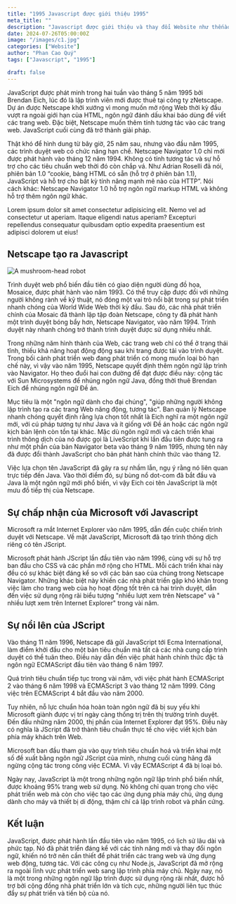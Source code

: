 ```yaml
---
title: "1995 Javascript được giới thiệu 1995"
meta_title: ""
description: "Javascript được giới thiệu và thay đổi Website như thếnào"
date: 2024-07-26T05:00:00Z
image: "/images/c1.jpg"
categories: ["Website"]
author: "Phan Cao Quý"
tags: ["Javascript", "1995"]

draft: false
---
```


JavaScript được phát minh trong hai tuần vào tháng 5 năm 1995 bởi Brendan Eich, lúc đó là lập trình viên mới được thuê tại công ty zNetscape. Dự án được Netscape khởi xướng vì mong muốn mở rộng Web thời kỳ đầu vượt ra ngoài giới hạn của HTML, ngôn ngữ đánh dấu khai báo dùng để viết các trang web. Đặc biệt, Netscape muốn thêm tính tương tác vào các trang web. JavaScript cuối cùng đã trở thành giải pháp.

Thật khó để hình dung từ bây giờ, 25 năm sau, nhưng vào đầu năm 1995, các trình duyệt web có chức năng hạn chế. Netscape Navigator 1.0 chỉ mới được phát hành vào tháng 12 năm 1994. Không có tính tương tác và sự hỗ trợ cho các tiêu chuẩn web thời đó còn chắp vá. Như Adrian Roselli đã nói, phiên bản 1.0 “cookie, bảng HTML có sẵn (hỗ trợ ở phiên bản 1.1), JavaScript và hỗ trợ cho bất kỳ tính năng mạnh mẽ nào của HTTP”. Nói cách khác: Netscape Navigator 1.0 hỗ trợ ngôn ngữ markup HTML và không hỗ trợ thêm ngôn ngữ khác.

Lorem ipsum dolor sit amet consectetur adipisicing elit. Nemo vel ad consectetur ut aperiam. Itaque eligendi natus aperiam? Excepturi repellendus consequatur quibusdam optio expedita praesentium est adipisci dolorem ut eius!

## Netscape tạo ra Javascript

![A mushroom-head robot](/images/c2.jpg "Website đầu tiên")

Trình duyệt web phổ biến đầu tiên có giao diện người dùng đồ họa, Mosaice, được phát hành vào năm 1993. Có thể truy cập được đối với những người không rành về kỹ thuật, nó đóng một vai trò nổi bật trong sự phát triển nhanh chóng của World Wide Web thời kỳ đầu. Sau đó, các nhà phát triển chính của Mosaic đã thành lập tập đoàn Netscape, công ty đã phát hành một trình duyệt bóng bẩy hơn, Netscape Navigator, vào năm 1994. Trình duyệt này nhanh chóng trở thành trình duyệt được sử dụng nhiều nhất.

Trong những năm hình thành của Web, các trang web chỉ có thể ở trạng thái tĩnh, thiếu khả năng hoạt động động sau khi trang được tải vào trình duyệt. Trong bối cảnh phát triển web đang phát triển có mong muốn loại bỏ hạn chế này, vì vậy vào năm 1995, Netscape quyết định thêm ngôn ngữ lập trình vào Navigator. Họ theo đuổi hai con đường để đạt được điều này: cộng tác với Sun Microsystems để nhúng ngôn ngữ Java, đồng thời thuê Brendan Eich để nhúng ngôn ngữ Đề án.

Mục tiêu là một "ngôn ngữ dành cho đại chúng", "giúp những người không lập trình tạo ra các trang Web năng động, tương tác". Ban quản lý Netscape nhanh chóng quyết định rằng lựa chọn tốt nhất là Eich nghĩ ra một ngôn ngữ mới, với cú pháp tương tự như Java và ít giống với Đề án hoặc các ngôn ngữ kịch bản lệnh còn tồn tại khác. Mặc dù ngôn ngữ mới và cách triển khai trình thông dịch của nó được gọi là LiveScript khi lần đầu tiên được tung ra như một phần của bản Navigator beta vào tháng 9 năm 1995, nhưng tên này đã được đổi thành JavaScript cho bản phát hành chính thức vào tháng 12.

Việc lựa chọn tên JavaScript đã gây ra sự nhầm lẫn, ngụ ý rằng nó liên quan trực tiếp đến Java. Vào thời điểm đó, sự bùng nổ dot-com đã bắt đầu và Java là một ngôn ngữ mới phổ biến, vì vậy Eich coi tên JavaScript là một mưu đồ tiếp thị của Netscape.

## Sự chấp nhận của Microsoft với Javascript

Microsoft ra mắt Internet Explorer vào năm 1995, dẫn đến cuộc chiến trình duyệt với Netscape. Về mặt JavaScript, Microsoft đã tạo trình thông dịch riêng có tên JScript.

Microsoft phát hành JScript lần đầu tiên vào năm 1996, cùng với sự hỗ trợ ban đầu cho CSS và các phần mở rộng cho HTML. Mỗi cách triển khai này đều có sự khác biệt đáng kể so với các bản sao của chúng trong Netscape Navigator. Những khác biệt này khiến các nhà phát triển gặp khó khăn trong việc làm cho trang web của họ hoạt động tốt trên cả hai trình duyệt, dẫn đến việc sử dụng rộng rãi biểu tượng "nhiều lượt xem trên Netscape" và " nhiều lượt xem trên Internet Explorer" trong vài năm.

## Sự nổi lên của JScript

Vào tháng 11 năm 1996, Netscape đã gửi JavaScript tới Ecma International, làm điểm khởi đầu cho một bản tiêu chuẩn mà tất cả các nhà cung cấp trình duyệt có thể tuân theo. Điều này dẫn đến việc phát hành chính thức đặc tả ngôn ngữ ECMAScript đầu tiên vào tháng 6 năm 1997.

Quá trình tiêu chuẩn tiếp tục trong vài năm, với việc phát hành ECMAScript 2 vào tháng 6 năm 1998 và ECMAScript 3 vào tháng 12 năm 1999. Công việc trên ECMAScript 4 bắt đầu vào năm 2000.

Tuy nhiên, nỗ lực chuẩn hóa hoàn toàn ngôn ngữ đã bị suy yếu khi Microsoft giành được vị trí ngày càng thống trị trên thị trường trình duyệt. Đến đầu những năm 2000, thị phần của Internet Explorer đạt 95%. Điều này có nghĩa là JScript đã trở thành tiêu chuẩn thực tế cho việc viết kịch bản phía máy khách trên Web.

Microsoft ban đầu tham gia vào quy trình tiêu chuẩn hoá và triển khai một số đề xuất bằng ngôn ngữ JScript của mình, nhưng cuối cùng hãng đã ngừng cộng tác trong công việc ECMA. Vì vậy ECMAScript 4 đã bị loại bỏ.

Ngày nay, JavaScript là một trong những ngôn ngữ lập trình phổ biến nhất, được khoảng 95% trang web sử dụng. Nó không chỉ quan trọng cho việc phát triển web mà còn cho việc tạo các ứng dụng phía máy chủ, ứng dụng dành cho máy và thiết bị di động, thậm chí cả lập trình robot và phần cứng.

## Kết luận

JavaScript, được phát hành lần đầu tiên vào năm 1995, có lịch sử lâu dài và phức tạp. Nó đã phát triển đáng kể với các tính năng mới và thay đổi ngôn ngữ, khiến nó trở nên cần thiết để phát triển các trang web và ứng dụng web động, tương tác. Với các công cụ như Node.js, JavaScript đã mở rộng ra ngoài lĩnh vực phát triển web sang lập trình phía máy chủ. Ngày nay, nó là một trong những ngôn ngữ lập trình được sử dụng rộng rãi nhất, được hỗ trợ bởi cộng đồng nhà phát triển lớn và tích cực, những người liên tục thúc đẩy sự phát triển và tiến bộ của nó.
